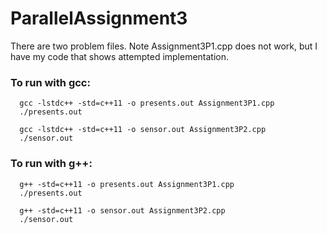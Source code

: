 # ParallelAssignment3
There are two problem files. Note Assignment3P1.cpp does not work, but I have my code that shows attempted implementation.
### To run with gcc:
```
  gcc -lstdc++ -std=c++11 -o presents.out Assignment3P1.cpp
  ./presents.out
```

```
  gcc -lstdc++ -std=c++11 -o sensor.out Assignment3P2.cpp
  ./sensor.out
```

### To run with g++:
```
  g++ -std=c++11 -o presents.out Assignment3P1.cpp
  ./presents.out
```

```
  g++ -std=c++11 -o sensor.out Assignment3P2.cpp
  ./sensor.out
```
